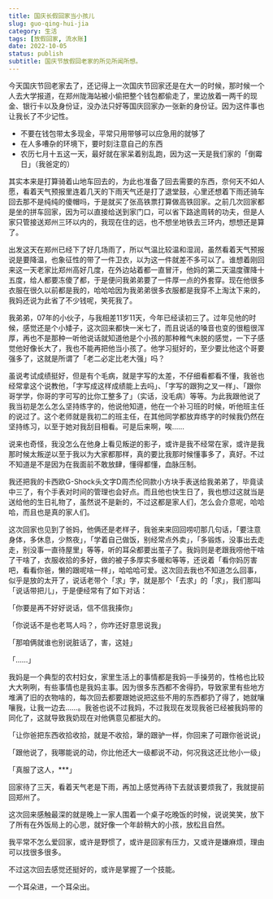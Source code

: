 ```yaml
---
title: 国庆长假回家当小孩儿
slug: guo-qing-hui-jia
category: 生活
tags: [放假回家, 流水账]
date: 2022-10-05
status: publish
subtitle: 国庆节放假回老家的所见所闻所想。
---
```




今天国庆节回老家去了，还记得上一次国庆节回家还是在大一的时候，那时候一个人去大学报道，在郑州陇海站被小偷把整个钱包都偷走了，里边放着一两千的现金、银行卡以及身份证，没办法只好等国庆回家办一张新的身份证。因为这件事也让我长了不少记性。

- 不要在钱包带太多现金，平常只用带够可以应急用的就够了
- 在人多嘈杂的环境下，要时刻注意自己的东西
- 农历七月十五这一天，最好就在家呆着别乱跑，因为这一天是我们家的「倒霉日」（我爸定的）

其实本来是打算骑着山地车回去的，为此也准备了回去需要的东西，奈何天不如人愿，看着天气预报里连着几天的下雨天气还是打了退堂鼓，心里还想着下雨还骑车回去那不是纯纯的傻帽吗，于是就买了张高铁票打算做高铁回家。之前几次回家都是坐的拼车回家，因为可以直接给送到家门口，可以省下路途周转的功夫，但是人家只管接送郑州三环以内的，我现在住的远，也不想坐地铁去三环内，想想还是算了。

出发这天在郑州已经下了好几场雨了，所以气温比较温和湿润，虽然看着天气预报说是要降温，也象征性的带了一件卫衣，以为这一件就差不多可以了。谁想着刚回来这一天老家比郑州高好几度，在外边站着都一直冒汗，他妈的第二天温度骤降十五度，给人都要冻傻了都，于是便问我弟弟要了一件厚一点的外套穿。现在他很多衣服在很久以前都是我的，哈哈哈因为我弟弟很多衣服都是我穿不上淘汰下来的，我妈还说为此省了不少钱呢，笑死我了。

我弟弟，07年的小伙子，与我相差11岁11天，今年已经读初三了。过年见他的时候，感觉还是个小矮子，这次回来都快一米七了，而且说话的嗓音也变的很粗很浑厚，再也不是那种一听他说话就知道他是个小孩的那种稚气未脱的感觉，一下子感觉他好像长大了，我也不能再把他当小孩了。他学习挺好的，至少要比他这个哥要强多了，这就是所谓了「老二必定比老大强」吗？

虽说考试成绩挺好，但是有个毛病，就是字写的太差，不仔细看都看不懂，我爸也经常拿这个说教他，「字写成这样成绩能上去吗」、「字写的跟狗之叉一样」、「跟你哥学学，你哥的字可写的比你工整多了」（实话，没毛病）等等。为此我跟他说了我当初是怎么怎么坚持练字的，他说他知道，他在一个补习班的时候，听他班主任的说过了。这个老师就是我初二的班主任，在其他同学都放弃练字的时候我仍然在坚持练习，以至于她对我刮目相看。可是后来啊，唉……

说来也奇怪，我没怎么在他身上看见叛逆的影子，或许是我不经常在家，或许是我那时候太叛逆以至于我以为大家都那样，真的要比我那时候懂事多了，真好。不过不知道是不是因为在我面前不敢放肆，懂得都懂，血脉压制。

我还把我的卡西欧G-Shock头文字D周杰伦同款小方块手表送给我弟弟了，毕竟读中三了，有个手表对时间的管理也会好点。而且他也快生日了，我也想过这就当是送给他的生日礼物了，虽然说不是新的，不过这都是家人们，怎么会介意呢，哈哈哈，而且也是真的家人们。

这次回家也见到了爸妈，他俩还是老样子，我爸来来回回唠叨那几句话，「要注意身体，多休息，少熬夜」，「学着自己做饭，别经常点外卖」，「多锻炼，没事出去走走，别没事一直待屋里」等等，听的耳朵都要出茧子了。我妈则是老跟我唠他干啥了干啥了，衣服收拾的多好，做的被子多厚实多暖和等等，还说着「看你妈厉害吧，看看你爸，懒的跟呢啥一样」，哈哈哈可爱。这次回去我也不知道怎么回事，似乎是放的太开了，说话老带个「求」字，就是那个「去求」的「求」，我们那叫「说话带把儿」，于是便经常有了如下对话：

「你要是再不好好说话，信不信我揍你」

「你说话不是也老骂人吗？，你咋还好意思说我」

「那咱俩就谁也别说脏话了，害，这娃」

「……」

我妈是一个典型的农村妇女，家里生活上的事情都是我妈一手操劳的，性格也比较大大咧咧，有些事情也是我妈主事。因为很多东西都不舍得扔，导致家里有些地方堆满了旧的衣物啥的，每次回去都要跟她说把这些不用的东西都扔了得了，她就嚷嚷我，让我一边去……。我爸也说不过我妈，不过我现在发现我爸已经被我妈带的同化了，这就导致我奶现在对他俩意见都挺大的。

「让你爸把东西收拾收拾，就是不收拾，犟的跟驴一样，你回来了可跟你爸说说」

「跟他说了，我哪能说的动，你比他还大一级都说不动，何况我这还比他小一级」

「真服了这人，***」

回家待了三天，看着天气老是下雨，再加上感觉再待下去就该要烦我了，我就提前回郑州了。

这次回来感触最深的就是晚上一家人围着一个桌子吃晚饭的时候，说说笑笑，放下了所有在外饭局上的心思，就好像一个年龄稍大的小孩，放松且自然。

我平常不怎么爱回家，或许是野惯了，或许是回家有压力，又或许是嫌麻烦，理由可以找很多很多。

不过这次回去感觉还挺好的，或许是掌握了一个技能。

一个耳朵进，一个耳朵出。





